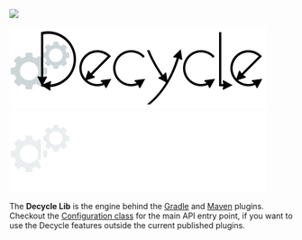 [![](https://img.shields.io/maven-central/v/de.obqo.decycle/decycle-lib.svg)](https://search.maven.org/artifact/de.obqo.decycle/decycle-lib)

![Decycle](../readme/images/logo-lib.svg#gh-light-mode-only)
![Decycle](../readme/images/logo-lib-dm.svg#gh-dark-mode-only)

The **Decycle Lib** is the engine behind the [Gradle](../plugin-gradle) and [Maven](../plugin-maven) plugins. 
Checkout the [Configuration class](src/main/java/de/obqo/decycle/configuration/Configuration.java)
for the main API entry point, if you want to use the Decycle features outside the current published plugins.
